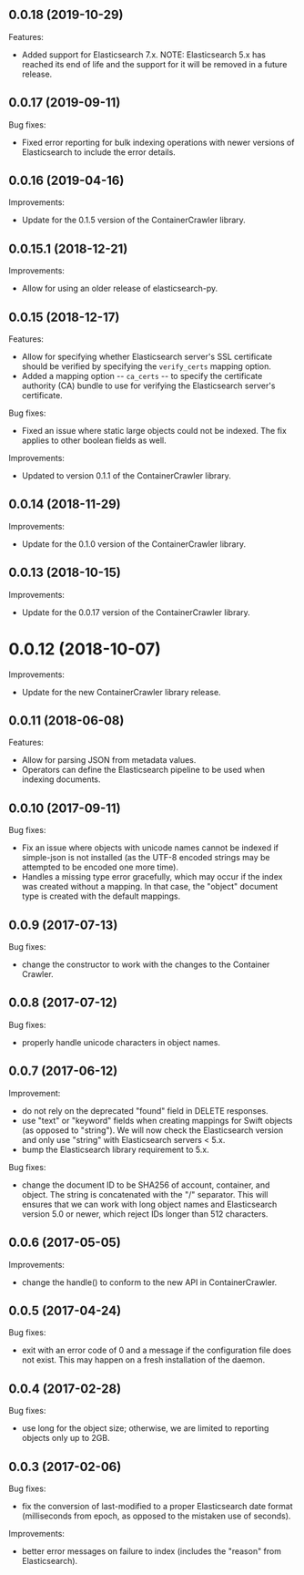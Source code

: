## 0.0.18 (2019-10-29)

Features:

- Added support for Elasticsearch 7.x. NOTE: Elasticsearch 5.x has reached its
  end of life and the support for it will be removed in a future release.

## 0.0.17 (2019-09-11)

Bug fixes:

- Fixed error reporting for bulk indexing operations with newer versions of
  Elasticsearch to include the error details.

## 0.0.16 (2019-04-16)

Improvements:

- Update for the 0.1.5 version of the ContainerCrawler library.

## 0.0.15.1 (2018-12-21)

Improvements:

- Allow for using an older release of elasticsearch-py.

## 0.0.15 (2018-12-17)

Features:

- Allow for specifying whether Elasticsearch server's SSL certificate should be
  verified by specifying the `verify_certs` mapping option.
- Added a mapping option -- `ca_certs` -- to specify the certificate authority
  (CA) bundle to use for verifying the Elasticsearch server's certificate.

Bug fixes:

- Fixed an issue where static large objects could not be indexed. The fix
  applies to other boolean fields as well.

Improvements:

- Updated to version 0.1.1 of the ContainerCrawler library.

## 0.0.14 (2018-11-29)

Improvements:

- Update for the 0.1.0 version of the ContainerCrawler library.

## 0.0.13 (2018-10-15)

Improvements:

- Update for the 0.0.17 version of the ContainerCrawler library.

# 0.0.12 (2018-10-07)

Improvements:

- Update for the new ContainerCrawler library release.

## 0.0.11 (2018-06-08)

Features:

- Allow for parsing JSON from metadata values.
- Operators can define the Elasticsearch pipeline to be used when indexing
  documents.

## 0.0.10 (2017-09-11)

Bug fixes:

- Fix an issue where objects with unicode names cannot be indexed if
  simple-json is not installed (as the UTF-8 encoded strings may be
  attempted to be encoded one more time).
- Handles a missing type error gracefully, which may occur if the index was
  created without a mapping. In that case, the "object" document type is
  created with the default mappings.

## 0.0.9 (2017-07-13)

Bug fixes:

- change the constructor to work with the changes to the Container Crawler.

## 0.0.8 (2017-07-12)

Bug fixes:

- properly handle unicode characters in object names.

## 0.0.7 (2017-06-12)

Improvement:

- do not rely on the deprecated "found" field in DELETE responses.
- use "text" or "keyword" fields when creating mappings for Swift objects
  (as opposed to "string"). We will now check the Elasticsearch version and
  only use "string" with Elasticsearch servers < 5.x.
- bump the Elasticsearch library requirement to 5.x.

Bug fixes:

- change the document ID to be SHA256 of account, container, and object. The
  string is concatenated with the "/" separator. This will ensures that we
  can work with long object names and Elasticsearch version 5.0 or newer,
  which reject IDs longer than 512 characters.

## 0.0.6 (2017-05-05)

Improvements:

- change the handle() to conform to the new API in ContainerCrawler.

## 0.0.5 (2017-04-24)

Bug fixes:

- exit with an error code of 0 and a message if the configuration file does
  not exist. This may happen on a fresh installation of the daemon.

## 0.0.4 (2017-02-28)

Bug fixes:

- use long for the object size; otherwise, we are limited to reporting
  objects only up to 2GB.

## 0.0.3 (2017-02-06)

Bug fixes:

- fix the conversion of last-modified to a proper Elasticsearch date format
  (milliseconds from epoch, as opposed to the mistaken use of seconds).

Improvements:

- better error messages on failure to index (includes the "reason" from
  Elasticsearch).
